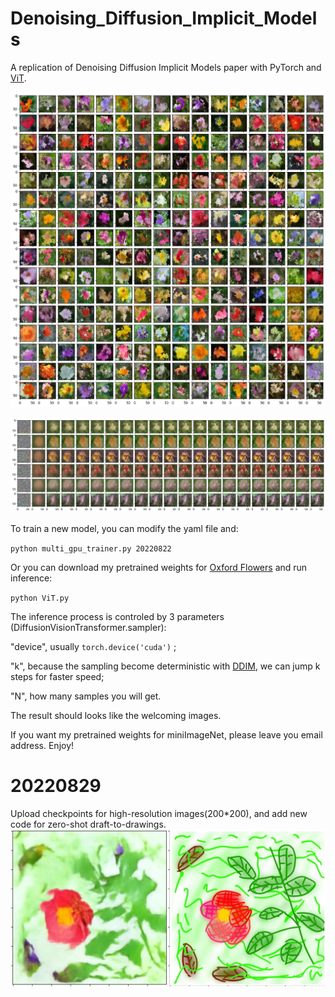 # Denoising_Diffusion_Implicit_Models
A replication of Denoising Diffusion Implicit Models paper with PyTorch and [ViT](https://github.com/facebookresearch/dino).

![img](https://github.com/EBGU/Denoising_Diffusion_Implicit_Models/blob/main/Saved_Models/samples_flower.png)

![img](https://github.com/EBGU/Denoising_Diffusion_Implicit_Models/blob/main/Saved_Models/denoise_sequence_flower.png)

To train a new model, you can modify the yaml file and:

` python multi_gpu_trainer.py 20220822 `

Or you can download my pretrained weights for [Oxford Flowers](https://www.robots.ox.ac.uk/~vgg/data/flowers/) and run inference:

` python ViT.py `

The inference process is controled by 3 parameters (DiffusionVisionTransformer.sampler):

"device", usually `torch.device('cuda')` ;

"k", because the sampling become deterministic with [DDIM](https://arxiv.org/abs/2010.02502), we can jump k steps for faster speed;

"N", how many samples you will get.

The result should looks like the welcoming images.

If you want my pretrained weights for miniImageNet, please leave you email address. Enjoy!

# 20220829
Upload checkpoints for high-resolution images(200*200), and add new code for zero-shot draft-to-drawings.
![img](https://github.com/EBGU/Denoising_Diffusion_Implicit_Models/blob/main/Saved_Models/d2d_sample.jpg)
